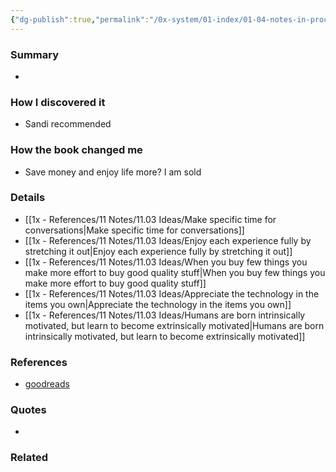 ```yaml
---
{"dg-publish":true,"permalink":"/0x-system/01-index/01-04-notes-in-process/the-art-of-frugal-hedonism-a-guide-to-spending-less-while-enjoying-everything-more-annie-raser-rowland-adam-grubb/","title":"The Art of Frugal Hedonism: A Guide to Spending Less While Enjoying Everything More","created":"2025-08-22T20:46:05.518+03:00","updated":"2025-08-26T07:55:03.400+03:00"}
---
```



### Summary
- 

### How I discovered it
- Sandi recommended

### How the book changed me
- Save money and enjoy life more? I am sold

### Details
- [[1x - References/11 Notes/11.03 Ideas/Make specific time for conversations\|Make specific time for conversations]]
- [[1x - References/11 Notes/11.03 Ideas/Enjoy each experience fully by stretching it out\|Enjoy each experience fully by stretching it out]]
- [[1x - References/11 Notes/11.03 Ideas/When you buy few things you make more effort to buy good quality stuff\|When you buy few things you make more effort to buy good quality stuff]]
- [[1x - References/11 Notes/11.03 Ideas/Appreciate the technology in the items you own\|Appreciate the technology in the items you own]]
- [[1x - References/11 Notes/11.03 Ideas/Humans are born intrinsically motivated, but learn to become extrinsically motivated\|Humans are born intrinsically motivated, but learn to become extrinsically motivated]]

### References
- [goodreads](https://www.goodreads.com/book/show/30259572-the-art-of-frugal-hedonism)

### Quotes
- 

### Related

